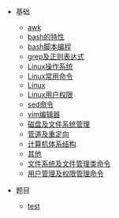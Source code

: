 - 基础

    - [awk](/Linux/awk.md)
    - [bash的特性](/Linux/bash的特性.md)
    - [bash脚本编程](/Linux/bash脚本编程.md)
    - [grep及正则表达式](/Linux/grep及正则表达式.md)
    - [Linux操作系统](/Linux/Linux操作系统.md)
    - [Linux常用命令](/Linux/Linux常用命令.md)
    - [Linux](/Linux/Linux.md)
    - [Linux用户权限](/Linux/Linux用户权限.md)
    - [sed命令](/Linux/sed命令.md)
    - [vim编辑器](/Linux/vim编辑器.md)
    - [磁盘及文件系统管理](/Linux/磁盘及文件系统管理.md)
    - [管道及重定向](/Linux/管道及重定向.md)
    - [计算机体系结构](/Linux/计算机体系结构.md)
    - [其他](/Linux/其他.md)
    - [文件系统及文件管理类命令](/Linux/文件系统及文件管理类命令.md)
    - [用户管理及权限管理命令](/Linux/用户管理及权限管理命令.md)
	
- 题目

	- [test](/Linux/test.md)